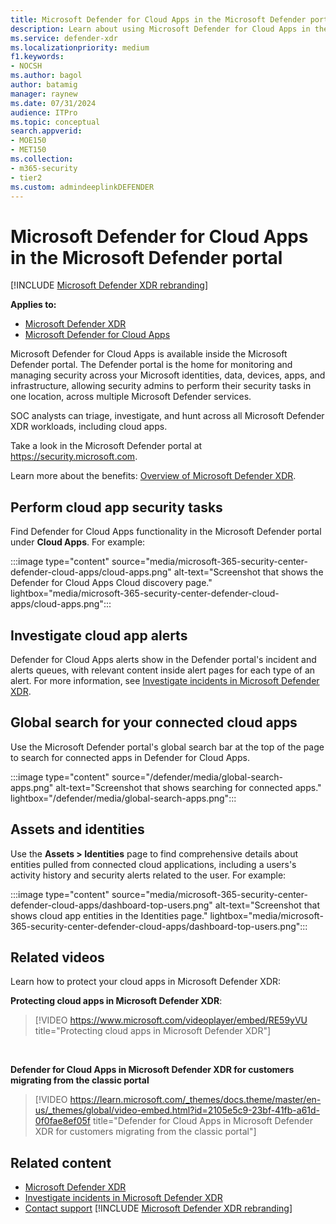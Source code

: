 ```yaml
---
title: Microsoft Defender for Cloud Apps in the Microsoft Defender portal
description: Learn about using Microsoft Defender for Cloud Apps in the Microsoft Defender portal.
ms.service: defender-xdr
ms.localizationpriority: medium
f1.keywords:
- NOCSH
ms.author: bagol
author: batamig
manager: raynew
ms.date: 07/31/2024
audience: ITPro
ms.topic: conceptual
search.appverid: 
- MOE150
- MET150
ms.collection: 
- m365-security 
- tier2
ms.custom: admindeeplinkDEFENDER
---
```


# Microsoft Defender for Cloud Apps in the Microsoft Defender portal

[!INCLUDE [Microsoft Defender XDR rebranding](../includes/microsoft-defender.md)]

**Applies to:**

- [Microsoft Defender XDR](/defender-xdr/microsoft-365-defender)
- [Microsoft Defender for Cloud Apps](/defender-cloud-apps/)

Microsoft Defender for Cloud Apps is available inside the Microsoft Defender portal. The Defender portal is the home for monitoring and managing security across your Microsoft identities, data, devices, apps, and infrastructure, allowing security admins to perform their security tasks in one location, across multiple Microsoft Defender services.

SOC analysts can triage, investigate, and hunt across all Microsoft Defender XDR workloads, including cloud apps.

Take a look in the Microsoft Defender portal at <https://security.microsoft.com>.

Learn more about the benefits: [Overview of Microsoft Defender XDR](/defender-xdr/microsoft-365-defender).

## Perform cloud app security tasks

Find Defender for Cloud Apps functionality in the Microsoft Defender portal under **Cloud Apps**. For example:

:::image type="content" source="media/microsoft-365-security-center-defender-cloud-apps/cloud-apps.png" alt-text="Screenshot that shows the Defender for Cloud Apps Cloud discovery page." lightbox="media/microsoft-365-security-center-defender-cloud-apps/cloud-apps.png":::


## Investigate cloud app alerts

Defender for Cloud Apps alerts show in the Defender portal's incident and alerts queues, with relevant content inside alert pages for each type of an alert. For more information, see [Investigate incidents in Microsoft Defender XDR](/defender-xdr/investigate-incidents).

## Global search for your connected cloud apps

Use the Microsoft Defender portal's global search bar at the top of the page to search for connected apps in Defender for Cloud Apps.

:::image type="content" source="/defender/media/global-search-apps.png" alt-text="Screenshot that shows searching for connected apps." lightbox="/defender/media/global-search-apps.png":::

## Assets and identities

Use the **Assets > Identities** page to find comprehensive details about entities pulled from connected cloud applications, including a users's activity history and security alerts related to the user. For example:

:::image type="content" source="media/microsoft-365-security-center-defender-cloud-apps/dashboard-top-users.png" alt-text="Screenshot that shows cloud app entities in the Identities page." lightbox="media/microsoft-365-security-center-defender-cloud-apps/dashboard-top-users.png":::

<a name='redirection-from-the-classic-microsoft-defender-for-cloud-apps-portal-to-microsoft-365-defender'></a>

## Related videos

Learn how to protect your cloud apps in Microsoft Defender XDR:

**Protecting cloud apps in Microsoft Defender XDR**:<br>

> [!VIDEO https://www.microsoft.com/videoplayer/embed/RE59yVU title="Protecting cloud apps in Microsoft Defender XDR"]

<br>

**Defender for Cloud Apps in Microsoft Defender XDR for customers migrating from the classic portal**<br>

> [!VIDEO https://learn.microsoft.com/_themes/docs.theme/master/en-us/_themes/global/video-embed.html?id=2105e5c9-23bf-41fb-a61d-0f0fae8ef05f title="Defender for Cloud Apps in Microsoft Defender XDR for customers migrating from the classic portal"]


## Related content

- [Microsoft Defender XDR](/defender-xdr/microsoft-365-defender)
- [Investigate incidents in Microsoft Defender XDR](/defender-xdr/investigate-incidents)
- [Contact support](/defender-cloud-apps/support-and-ts)
[!INCLUDE [Microsoft Defender XDR rebranding](../includes/defender-m3d-techcommunity.md)]
